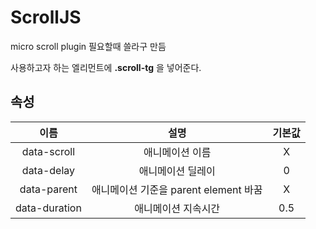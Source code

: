 # ScrollJS
micro scroll plugin 필요할때 쓸라구 만듬


사용하고자 하는 엘리먼트에 __.scroll-tg__ 을 넣어준다.

## 속성

| 이름 | 설명 | 기본값 | 
|:----:|:---:|:------:|
| data-scroll | 애니메이션 이름 | X |
| data-delay | 애니메이션 딜레이 | 0 |
| data-parent | 애니메이션 기준을 parent element 바꿈 | X |
| data-duration | 애니메이션 지속시간 | 0.5 |